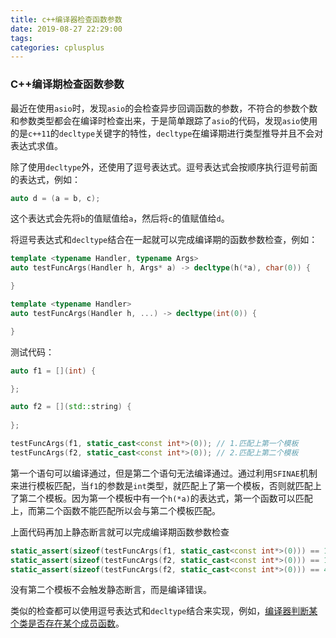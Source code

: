 ```yaml
---
title: c++编译器检查函数参数
date: 2019-08-27 22:29:00
tags:
categories: cplusplus
---
```

### C++编译期检查函数参数

最近在使用`asio`时，发现`asio`的会检查异步回调函数的参数，不符合的参数个数和参数类型都会在编译时检查出来，于是简单跟踪了`asio`的代码，发现`asio`使用的是`c++11`的`decltype`关键字的特性，`decltype`在编译期进行类型推导并且不会对表达式求值。

除了使用`decltype`外，还使用了逗号表达式。逗号表达式会按顺序执行逗号前面的表达式，例如：

```c++
auto d = (a = b, c);
```

这个表达式会先将`b`的值赋值给`a`，然后将`c`的值赋值给`d`。

将逗号表达式和`decltype`结合在一起就可以完成编译期的函数参数检查，例如：

```c++
template <typename Handler, typename Args>
auto testFuncArgs(Handler h, Args* a) -> decltype(h(*a), char(0)) {

}

template <typename Handler>
auto testFuncArgs(Handler h, ...) -> decltype(int(0)) {

}
```

测试代码：

```c++
auto f1 = [](int) {

};

auto f2 = [](std::string) {
    
};

testFuncArgs(f1, static_cast<const int*>(0)); // 1.匹配上第一个模板
testFuncArgs(f2, static_cast<const int*>(0)); // 2.匹配上第二个模板
```

第一个语句可以编译通过，但是第二个语句无法编译通过。通过利用`SFINAE`机制来进行模板匹配，当`f1`的参数是`int`类型，就匹配上了第一个模板，否则就匹配上了第二个模板。因为第一个模板中有一个`h(*a)`的表达式，第一个函数可以匹配上，而第二个函数不能匹配所以会与第二个模板匹配。

上面代码再加上静态断言就可以完成编译期函数参数检查

```c++
static_assert(sizeof(testFuncArgs(f1, static_cast<const int*>(0))) == 1, "param not int");  // 不触发断言
static_assert(sizeof(testFuncArgs(f2, static_cast<const int*>(0))) == 1, "param not int");  // 触发断言
static_assert(sizeof(testFuncArgs(f2, static_cast<const int*>(0))) == 4, "param not int");  // 不触发断言
```

没有第二个模板不会触发静态断言，而是编译错误。

类似的检查都可以使用逗号表达式和`decltype`结合来实现，例如，[编译器判断某个类是否存在某个成员函数](https://www.cnblogs.com/qicosmos/p/3753037.html)。